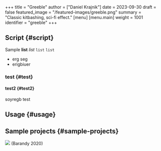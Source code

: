 +++
title = "Greeble"
author = ["Daniel Krajnik"]
date = 2023-09-30
draft = false
featured_image = "/featured-images/greeble.png"
summary = "Classic kitbashing, sci-fi effect."
[menu]
  [menu.main]
    weight = 1001
    identifier = "greeble"
+++

## Script {#script}

Sample **list** _list_ `list` `list`

-   erg seg
-   erigbiuer


### test {#test}


#### test2 {#test2}

soyregb
test


## Usage {#usage}


## Sample projects {#sample-projects}

![](/ox-hugo/_20230930_134101screenshot.png)
(Barandy 2020)
